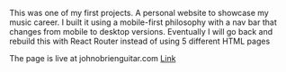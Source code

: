 This was one of my first projects. A personal website to showcase my music career. I built it using a mobile-first philosophy with a nav bar that changes from mobile to desktop versions. Eventually I will go back and rebuild this with React Router instead of using 5 different HTML pages

The page is live at johnobrienguitar.com [Link](johnobrienguitar.com)
